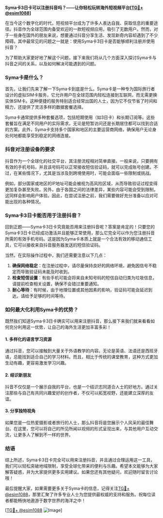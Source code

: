 **Syma卡3日卡可以注册抖音吗？——让你轻松玩转海外短视频平台[[TG💪+ @esim1088](https://t.me/s/esim1088)]**

在当今这个数字化的时代，短视频平台成为了许多人表达自我、获取信息的重要途径。抖音作为全球范围内备受欢迎的一款短视频应用，吸引了无数用户。然而，对于一些身在国外的朋友来说，想要通过抖音分享生活、发现新奇内容却遇到了不少障碍。其中最常见的问题之一就是：使用Syma卡3日卡是否能够顺利注册并使用抖音？

为了帮助大家更好地了解这个问题，接下来我们将从几个方面深入探讨Syma卡与抖音之间的关系，以及如何解决可能遇到的问题。

### Syma卡是什么？

首先，让我们先来了解一下Syma卡到底是什么。Syma卡是一种专为国际旅行者设计的虚拟SIM卡服务，它允许用户在全球范围内轻松连接到互联网，而无需更换实体SIM卡。这种便捷的服务特别适合经常出国的人士，因为它不仅节省了时间和精力，还提供了灵活多样的数据套餐选择。

Syma卡通常提供多种套餐选项，包括短期使用（如3日卡）和长期订阅等。这些套餐旨在满足不同用户的实际需求，无论是短暂访问还是长期居住都可以找到合适的方案。此外，Syma卡支持多个国家和地区的主要运营商网络，确保用户无论身处何地都能享受到稳定的网络连接。

### 抖音对注册设备的要求

抖音作为一个全球化的社交平台，其注册流程相对简单直接。一般来说，只要拥有有效的手机号码，并且该号码可以正常接收短信验证码，就可以完成账号创建。不过，在某些情况下，尤其是当涉及到跨境使用时，可能会面临一些限制或挑战。

例如，部分国家或地区的IP地址可能会被视为高风险区域，从而导致验证过程变得更加复杂甚至失败。另外，由于各国之间的法律差异，某些内容可能会受到限制，这同样会影响用户体验。因此，在尝试注册之前，我们需要做好充分准备以应对可能出现的各种情况。

### Syma卡3日卡能否用于注册抖音？

回到正题——Syma卡3日卡究竟能否用来注册抖音呢？答案是肯定的！只要您的Syma卡3日卡已经成功激活并且能够正常使用，那么它完全可以作为您注册抖音所需的有效手机号码。这是因为Syma卡本质上就是一个合法有效的移动通信工具，它可以接收来自抖音服务器发送的短信验证码。

当然，在实际操作过程中，我们还需要注意以下几点：

1. **确保网络稳定**：在注册过程中，请尽量保持良好的网络环境，避免因信号不稳定而导致验证码未能及时收到。
2. **检查短信设置**：有些手机可能会将来自未知号码的短信自动归类为垃圾信息，请提前检查相关设置，确保不会错过重要通知。
3. **耐心等待**：有时候，由于地理位置或其他因素的影响，验证码可能会延迟到达，请给予足够的时间等待。

### 如何最大化利用Syma卡的优势？

既然我们知道Syma卡3日卡确实可以用来注册抖音，那么接下来我们就来看看如何充分利用这一优势，让自己的海外生活更加丰富多彩！

#### 1. 多样化的语言学习资源

通过抖音，您可以接触到大量关于外语教学的内容。无论是英语、法语还是西班牙语，总能找到适合自己的学习材料。而且，相比于传统的课堂教育，这种方式更加生动有趣，更容易激发学习兴趣。

#### 2. 结识新朋友

抖音不仅仅是一个展示自我的平台，也是一个结识志同道合人士的好地方。通过关注那些与自己有共同兴趣爱好的创作者，不仅可以拓宽视野，还能建立深厚的友谊。

#### 3. 分享独特视角

如果您是一位热爱摄影或者旅行的人士，那么抖音将是您展示个人风采的最佳舞台。在这里，您可以将自己的所见所闻以视频的形式呈现出来，与其他用户互动交流，让更多人了解到不一样的世界。

### 结语

综上所述，Syma卡3日卡完全可以用来注册抖音，并且通过合理运用这一工具，我们可以轻松突破地域限制，享受全球化带来的便利与乐趣。希望本文能够为大家解答疑惑，并为大家提供更多实用建议。如果您还有其他疑问，欢迎随时留言讨论哦！

最后提醒大家，如果需要更多关于Syma卡的信息，记得关注[TG💪+ @esim1088](https://t.me/s/esim1088)，那里汇聚了许多专业人士为您提供最权威的支持和服务。祝每位读者都能畅快地遨游于数字世界的海洋之中！

[[TG💪+ @esim1088](https://t.me/s/esim1088) ![Image](https://i.postimg.cc/4NQfJmqS/Snipaste-2025-05-13-00-14-12.png)]